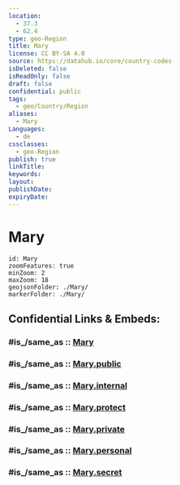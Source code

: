 ```yaml
---
location:
  - 37.3
  - 62.4
type: geo-Region
title: Mary
license: CC BY-SA 4.0
source: https://datahub.io/core/country-codes
isDeleted: false
isReadOnly: false
draft: false
confidential: public
tags:
  - geo/Country/Region
aliases:
  - Mary
Languages:
  - de
cssclasses:
  - geo-Region
publish: true
linkTitle:
keywords:
layout:
publishDate:
expiryDate:
---
```


# Mary

```leaflet
id: Mary
zoomFeatures: true 
minZoom: 2 
maxZoom: 18
geojsonFolder: ./Mary/
markerFolder: ./Mary/
```


## Confidential Links & Embeds: 

### #is_/same_as :: [Mary](/_Standards/Earth/Continent/Asia/Asia~Central/Turkmenistan/provinces~Turkmenistan/Mary.md) 

### #is_/same_as :: [Mary.public](/_public/Earth/Continent/Asia/Asia~Central/Turkmenistan/provinces~Turkmenistan/Mary.public.md) 

### #is_/same_as :: [Mary.internal](/_internal/Earth/Continent/Asia/Asia~Central/Turkmenistan/provinces~Turkmenistan/Mary.internal.md) 

### #is_/same_as :: [Mary.protect](/_protect/Earth/Continent/Asia/Asia~Central/Turkmenistan/provinces~Turkmenistan/Mary.protect.md) 

### #is_/same_as :: [Mary.private](/_private/Earth/Continent/Asia/Asia~Central/Turkmenistan/provinces~Turkmenistan/Mary.private.md) 

### #is_/same_as :: [Mary.personal](/_personal/Earth/Continent/Asia/Asia~Central/Turkmenistan/provinces~Turkmenistan/Mary.personal.md) 

### #is_/same_as :: [Mary.secret](/_secret/Earth/Continent/Asia/Asia~Central/Turkmenistan/provinces~Turkmenistan/Mary.secret.md)

